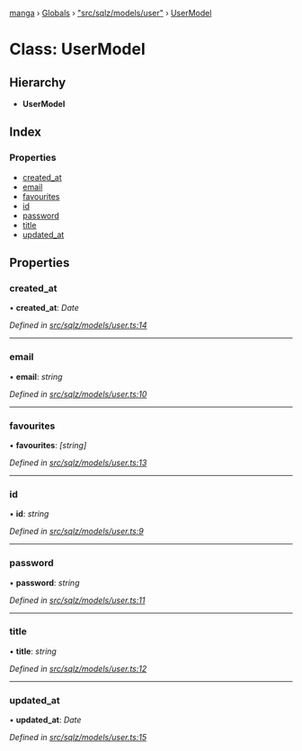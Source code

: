 [manga](../README.md) › [Globals](../globals.md) › ["src/sqlz/models/user"](../modules/_src_sqlz_models_user_.md) › [UserModel](_src_sqlz_models_user_.usermodel.md)

# Class: UserModel

## Hierarchy

* **UserModel**

## Index

### Properties

* [created_at](_src_sqlz_models_user_.usermodel.md#created_at)
* [email](_src_sqlz_models_user_.usermodel.md#email)
* [favourites](_src_sqlz_models_user_.usermodel.md#favourites)
* [id](_src_sqlz_models_user_.usermodel.md#id)
* [password](_src_sqlz_models_user_.usermodel.md#password)
* [title](_src_sqlz_models_user_.usermodel.md#title)
* [updated_at](_src_sqlz_models_user_.usermodel.md#updated_at)

## Properties

###  created_at

• **created_at**: *Date*

*Defined in [src/sqlz/models/user.ts:14](https://github.com/tushar1210/manga-node/blob/fed3e48/src/sqlz/models/user.ts#L14)*

___

###  email

• **email**: *string*

*Defined in [src/sqlz/models/user.ts:10](https://github.com/tushar1210/manga-node/blob/fed3e48/src/sqlz/models/user.ts#L10)*

___

###  favourites

• **favourites**: *[string]*

*Defined in [src/sqlz/models/user.ts:13](https://github.com/tushar1210/manga-node/blob/fed3e48/src/sqlz/models/user.ts#L13)*

___

###  id

• **id**: *string*

*Defined in [src/sqlz/models/user.ts:9](https://github.com/tushar1210/manga-node/blob/fed3e48/src/sqlz/models/user.ts#L9)*

___

###  password

• **password**: *string*

*Defined in [src/sqlz/models/user.ts:11](https://github.com/tushar1210/manga-node/blob/fed3e48/src/sqlz/models/user.ts#L11)*

___

###  title

• **title**: *string*

*Defined in [src/sqlz/models/user.ts:12](https://github.com/tushar1210/manga-node/blob/fed3e48/src/sqlz/models/user.ts#L12)*

___

###  updated_at

• **updated_at**: *Date*

*Defined in [src/sqlz/models/user.ts:15](https://github.com/tushar1210/manga-node/blob/fed3e48/src/sqlz/models/user.ts#L15)*
